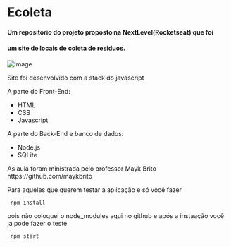 # Ecoleta</br>
#### Um repositório do projeto proposto na NextLevel(Rocketseat) que foi
#### um site de locais de coleta de residuos.
![image](https://user-images.githubusercontent.com/43553774/83955727-ab0ced80-a82c-11ea-8b13-641635520eea.png)

Site foi desenvolvido com a stack do javascript

A parte do Front-End:
- HTML
- CSS
- Javascript

A parte do Back-End e banco de dados:
- Node.js
- SQLite

<p>As aula foram ministrada pelo professor Mayk Brito https://github.com/maykbrito </p>


<p> Para aqueles que querem testar a aplicação e só você fazer</p> 
 
     npm install

 <p> pois não coloquei o node_modules aqui no github  e após a instaação você  ja pode fazer o teste </p> 

     npm start  
